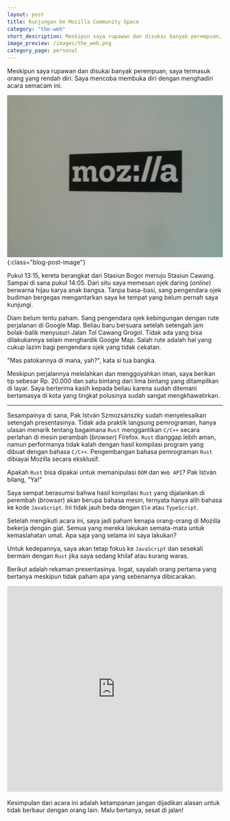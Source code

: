 ```yaml
---
layout: post
title: Kunjungan ke Mozilla Community Space
category: "the-web"
short_description: Meskipun saya rupawan dan disukai banyak perempuan, saya termasuk orang yang rendah diri.
image_preview: /images/the_web.png
category_page: personal
---
```


Meskipun saya rupawan dan disukai banyak perempuan, saya termasuk orang yang rendah diri.
Saya mencoba membuka diri dengan menghadiri acara semacam ini.

![mozilla](/images/tembok_mozilla.jpg){:class="blog-post-image"}

Pukul 13:15, kereta berangkat dari Stasiun Bogor menuju Stasiun Cawang. Sampai di sana
pukul 14:05. Dari situ saya memesan ojek daring (*online*) berwarna hijau karya anak bangsa. Tanpa
basa-basi, sang pengendara ojek budiman bergegas mengantarkan saya ke
tempat yang belum pernah saya kunjungi.

Diam belum tentu paham. Sang pengendara ojek kebingungan dengan rute perjalanan di
Google Map. Beliau baru bersuara setelah setengah jam bolak-balik menyusuri Jalan Tol
Cawang Grogol. Tidak ada yang bisa dilakukannya selain menghardik Google Map. Salah
rute adalah hal yang cukup lazim bagi pengendara ojek yang tidak cekatan.

"Mas patokannya di mana, yah?", kata si tua bangka.

Meskipun perjalannya melelahkan dan menggoyahkan iman, saya berikan tip sebesar
Rp. 20.000 dan satu bintang dari lima bintang yang ditampilkan di layar. Saya
berterima kasih kepada beliau karena sudah ditemani bertamasya di kota yang
tingkat polusinya sudah sangat mengkhawatirkan.

* * *

Sesampainya di sana, Pak István Szmozsánszky sudah menyelesaikan setengah
presentasinya. Tidak ada praktik langsung pemrograman, hanya
ulasan menarik tentang bagaimana `Rust` menggantikan `C/C++` secara perlahan
di mesin perambah (*browser*) Firefox. `Rust` dianggap lebih aman, namun
performanya tidak kalah dengan hasil kompilasi program yang dibuat
dengan bahasa `C/C++`. Pengembangan bahasa pemrograman `Rust` dibiayai
Mozilla secara eksklusif.

Apakah `Rust` bisa dipakai untuk memanipulasi `DOM` dan `Web API`?
Pak István bilang, "Ya!"

Saya sempat berasumsi bahwa hasil kompilasi `Rust` yang dijalankan di perembah
(*browser*) akan berupa bahasa mesin, ternyata hanya alih bahasa ke kode `JavaScript`.
Ini tidak jauh beda dengan `Elm` atau `TypeScript`.

Setelah mengikuti acara ini, saya jadi paham kenapa orang-orang di Mozilla bekerja
dengan giat. Semua yang mereka lakukan semata-mata untuk kemaslahatan umat.
Apa saja yang selama ini saya lakukan?

Untuk kedepannya, saya akan tetap fokus ke `JavaScript` dan sesekali bermain dengan
`Rust` jika saya sedang khilaf atau kurang waras.

Berikut adalah rekaman presentasinya. Ingat, sayalah orang pertama yang bertanya
meskipun tidak paham apa yang sebenarnya dibicarakan.

<iframe width="854" height="480" style="max-width: 100%;" src="https://www.youtube.com/embed/QwDDFl1E5F0" frameborder="0" allowfullscreen></iframe>

Kesimpulan dari acara ini adalah ketampanan jangan dijadikan alasan untuk
tidak berbaur dengan orang lain. Malu bertanya, sesat di jalan!
